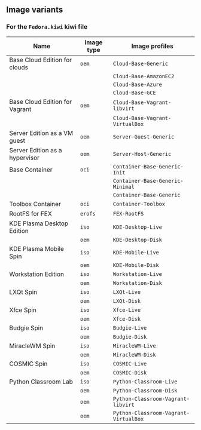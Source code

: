 ## Image variants

### For the `Fedora.kiwi` kiwi file

| Name                           | Image type | Image profiles                        |
|--------------------------------|------------|---------------------------------------|
| Base Cloud Edition for clouds  | `oem`      | `Cloud-Base-Generic`                  |
|                                |            | `Cloud-Base-AmazonEC2`                |
|                                |            | `Cloud-Base-Azure`                    |
|                                |            | `Cloud-Base-GCE`                      |
| Base Cloud Edition for Vagrant | `oem`      | `Cloud-Base-Vagrant-libvirt`          |
|                                |            | `Cloud-Base-Vagrant-VirtualBox`       |
| Server Edition as a VM guest   | `oem`      | `Server-Guest-Generic`                |
| Server Edition as a hypervisor | `oem`      | `Server-Host-Generic`                 |
| Base Container                 | `oci`      | `Container-Base-Generic-Init`         |
|                                |            | `Container-Base-Generic-Minimal`      |
|                                |            | `Container-Base-Generic`              |
| Toolbox Container              | `oci`      | `Container-Toolbox`                   |
| RootFS for FEX                 | `erofs`    | `FEX-RootFS`                          |
| KDE Plasma Desktop Edition     | `iso`      | `KDE-Desktop-Live`                    |
|                                | `oem`      | `KDE-Desktop-Disk`                    |
| KDE Plasma Mobile Spin         | `iso`      | `KDE-Mobile-Live`                     |
|                                | `oem`      | `KDE-Mobile-Disk`                     |
| Workstation Edition            | `iso`      | `Workstation-Live`                    |
|                                | `oem`      | `Workstation-Disk`                    |
| LXQt Spin                      | `iso`      | `LXQt-Live`                           |
|                                | `oem`      | `LXQt-Disk`                           |
| Xfce Spin                      | `iso`      | `Xfce-Live`                           |
|                                | `oem`      | `Xfce-Disk`                           |
| Budgie Spin                    | `iso`      | `Budgie-Live`                         |
|                                | `oem`      | `Budgie-Disk`                         |
| MiracleWM Spin                 | `iso`      | `MiracleWM-Live`                      |
|                                | `oem`      | `MiracleWM-Disk`                      |
| COSMIC Spin                    | `iso`      | `COSMIC-Live`                         |
|                                | `oem`      | `COSMIC-Disk`                         |
| Python Classroom Lab           | `iso`      | `Python-Classroom-Live`               |
|                                | `oem`      | `Python-Classroom-Disk`               |
|                                | `oem`      | `Python-Classroom-Vagrant-libvirt`    |
|                                | `oem`      | `Python-Classroom-Vagrant-VirtualBox` |
